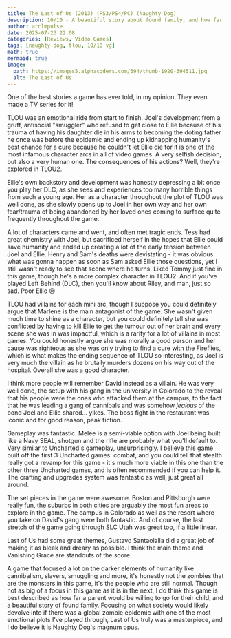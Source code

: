 ```yaml
---
title: The Last of Us (2013) (PS3/PS4/PC) (Naughty Dog)
description: 10/10 - A beautiful story about found family, and how far a parent is willing to go for their child.
author: arclmpulse
date: 2025-07-23 22:08
categories: [Reviews, Video Games]
tags: [naughty dog, tlou, 10/10 vg]
math: true
mermaid: true
image:
  path: https://images5.alphacoders.com/394/thumb-1920-394511.jpg
  alt: The Last of Us
---
```


One of the best stories a game has ever told, in my opinion. They even made a TV series for it!

TLOU was an emotional ride from start to finish. Joel's development from a gruff, antisocial "smuggler" who refused to get close to Ellie because of his trauma of having his daughter die in his arms to becoming the doting father he once was before the epidemic and ending up kidnapping humanity's best chance for a cure because he couldn't let Ellie die for it is one of the most infamous character arcs in all of video games. A very selfish decision, but also a very human one. The consequences of his actions? Well, they're explored in TLOU2.

Ellie's own backstory and development was honestly depressing a bit once you play her DLC, as she sees and experiences too many horrible things from such a young age. Her as a character throughout the plot of TLOU was well done, as she slowly opens up to Joel in her own way and her own fear/trauma of being abandoned by her loved ones coming to surface quite frequently throughout the game.

A lot of characters came and went, and often met tragic ends. Tess had great chemistry with Joel, but sacrificed herself in the hopes that Ellie could save humanity and ended up creating a lot of the early tension between Joel and Ellie. Henry and Sam's deaths were devistating - it was obvious what was gonna happen as soon as Sam asked Ellie those questions, yet I still wasn't ready to see that scene where he turns. Liked Tommy just fine in this game, though he's a more complex character in TLOU2. And if you've played Left Behind (DLC), then you'll know about Riley, and man, just so sad. Poor Ellie 😢

TLOU had villains for each mini arc, though I suppose you could definitely argue that Marlene is the main antagonist of the game. She wasn't given much time to shine as a character, but you could definitely tell she was conflicted by having to kill Ellie to get the tumour out of her brain and every scene she was in was impactful, which is a rarity for a lot of villains in most games. You could honestly argue she was morally a good person and her cause was righteous as she was only trying to find a cure with the Fireflies, which is what makes the ending sequence of TLOU so interesting, as Joel is very much the villain as he brutally murders dozens on his way out of the hospital. Overall she was a good character.

I think more people will remember David instead as a villain. He was very well done, the setup with his gang in the university in Colorado to the reveal that his people were the ones who attacked them at the campus, to the fact that he was leading a gang of cannibals and was somehow _jealous_ of the bond Joel and Ellie shared... yikes. The boss fight in the restaurant was iconic and for good reason, peak fiction.

Gameplay was fantastic. Melee is a semi-viable option with Joel being built like a Navy SEAL, shotgun and the rifle are probably what you'll default to. Very similar to Uncharted's gameplay, unsurprisingly. I believe this game built off the first 3 Uncharted games' combat, and you could tell that stealth really got a revamp for this game - it's much more viable in this one than the other three Uncharted games, and is often recommended if you can help it. The crafting and upgrades system was fantastic as well, just great all around.

The set pieces in the game were awesome. Boston and Pittsburgh were really fun, the suburbs in both cities are arguably the most fun areas to explore in the game. The campus in Colorado as well as the resort where you take on David's gang were both fantastic. And of course, the last stretch of the game going through SLC Utah was great too, if a little linear.

Last of Us had some great themes, Gustavo Santaolalla did a great job of making it as bleak and dreary as possible. I think the main theme and Vanishing Grace are standouts of the score.

A game that focused a lot on the darker elements of humanity like cannibalism, slavers, smuggling and more, it's honestly not the zombies that are the monsters in this game, it's the people who are still normal. Though not as big of a focus in this game as it is in the next, I do think this game is best described as how far a parent would be willing to go for their child, and a beautiful story of found family. Focusing on what society would likely devolve into if there was a global zombie epidemic with one of the most emotional plots I've played through, Last of Us truly was a masterpiece, and I do believe it is Naughty Dog's magnum opus.

